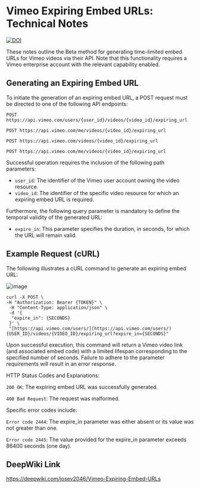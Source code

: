 # Vimeo Expiring Embed URLs: Technical Notes

[![DOI](https://zenodo.org/badge/DOI/10.5281/zenodo.15350370.svg)](https://doi.org/10.5281/zenodo.15350370)

These notes outline the Beta method for generating time-limited embed URLs for Vimeo videos via their API. Note that this functionality requires a Vimeo enterprise account with the relevant capability enabled.

## Generating an Expiring Embed URL

To initiate the generation of an expiring embed URL, a POST request must be directed to one of the following API endpoints:

`POST https://api.vimeo.com/users/{user_id}/videos/{video_id}/expiring_url`

`POST https://api.vimeo.com/me/videos/{video_id}/expiring_url`

`POST https://api.vimeo.com/videos/{video_id}/expiring_url`

`POST https://api.vimeo.com/me/videos/{video_id}/expiring_url`



Successful operation requires the inclusion of the following path parameters:

* `user_id`: The identifier of the Vimeo user account owning the video resource.
* `video_id`: The identifier of the specific video resource for which an expiring embed URL is required.

Furthermore, the following query parameter is mandatory to define the temporal validity of the generated URL:

* `expire_in`: This parameter specifies the duration, in seconds, for which the URL will remain valid.

## Example Request (cURL)

The following illustrates a cURL command to generate an expiring embed URL:

![image](https://github.com/user-attachments/assets/39574ae9-83a3-4743-b403-021b625823b2)


~~~```bash
curl -X POST \
-H "Authorization: Bearer {TOKEN}" \
 -H "Content-Type: application/json" \
 -d '{
  "expire_in": {SECONDS}
 }' \
 "[https://api.vimeo.com/users/](https://api.vimeo.com/users/){USER_ID}/videos/{VIDEO_ID}/expiring_url?expire_in={SECONDS}"
~~~

Upon successful execution, this command will return a Vimeo video link (and associated embed code) with a limited lifespan corresponding to the specified number of seconds. Failure to adhere to the parameter requirements will result in an error response.

HTTP Status Codes and Explanations:

`200 OK`: The expiring embed URL was successfully generated.

`400 Bad Request`: The request was malformed. 

Specific error codes include:

`Error code 2444`: The expire_in parameter was either absent or its value was not greater than one.

`Error code 2445`: The value provided for the expire_in parameter exceeds 86400 seconds (one day).

## DeepWiki Link

https://deepwiki.com/josev2046/Vimeo-Expiring-Embed-URLs
